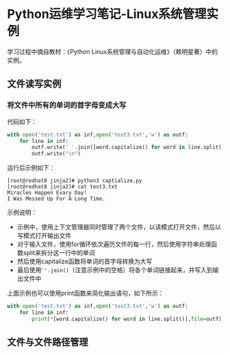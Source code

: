 # Python运维学习笔记-Linux系统管理实例
学习过程中摘自教材：《Python Linux系统管理与自动化运维》（赖明星著）中的实例。
## 文件读写实例
### 将文件中所有的单词的首字母变成大写
代码如下：
```python
with open('test.txt') as inf,open('test3.txt','w') as outf:
    for line in inf:
        outf.write(' '.join([word.capitalize() for word in line.split()]))
        outf.write("\n")
```
运行后示例如下：
```
[root@redhat8 jinja2]# python3 captialize.py
[root@redhat8 jinja2]# cat test3.txt
Miracles Happen Evary Day!
I Was Messed Up For A Long Time.
```
示例说明：
- 示例中，使用上下文管理器同时管理了两个文件，以读模式打开文件，然后以写模式打开输出文件
- 对于输入文件，使用for循环依次遍历文件的每一行，然后使用字符串处理函数split来拆分这一行中的单词
- 然后使用capitalize函数将单词的首字母转换为大写
- 最后使用`''.join()`（注意示例中的空格）将各个单词链接起来，并写入到输出文件中

上面示例也可以使用print函数来简化输出语句，如下所示：
```Python
with open('test.txt') as inf,open('test3.txt','w') as outf:
    for line in inf:
        print(*[word.capitalize() for word in line.split()],file=outf)
```
## 文件与文件路径管理
